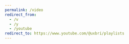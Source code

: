 ```yaml
---
permalink: /video
redirect_from:
  - /v
  - /y
  - /youtube
redirect_to: https://www.youtube.com/@uxbri/playlists
---
```

